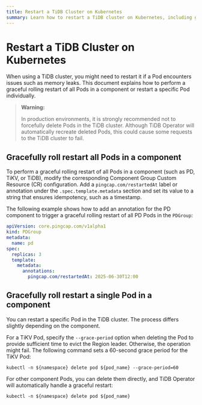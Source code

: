 ```yaml
---
title: Restart a TiDB Cluster on Kubernetes
summary: Learn how to restart a TiDB cluster on Kubernetes, including gracefully rolling restart all Pods in a component and rolling restart a specific Pod individually.
---
```


# Restart a TiDB Cluster on Kubernetes

When using a TiDB cluster, you might need to restart it if a Pod encounters issues such as memory leaks. This document explains how to perform a graceful rolling restart of all Pods in a component or restart a specific Pod individually.

> **Warning:**
>
> In production environments, it is strongly recommended not to forcefully delete Pods in the TiDB cluster. Although TiDB Operator will automatically recreate deleted Pods, this could cause some requests to the TiDB cluster to fail.

## Gracefully roll restart all Pods in a component

To perform a graceful rolling restart of all Pods in a component (such as PD, TiKV, or TiDB), modify the corresponding Component Group Custom Resource (CR) configuration. Add a `pingcap.com/restartedAt` label or annotation under the `.spec.template.metadata` section and set its value to a string that ensures idempotency, such as a timestamp.

The following example shows how to add an annotation for the PD component to trigger a graceful rolling restart of all PD Pods in the `PDGroup`:

```yaml
apiVersion: core.pingcap.com/v1alpha1
kind: PDGroup
metadata:
  name: pd
spec:
  replicas: 3
  template:
    metadata:
      annotations:
        pingcap.com/restartedAt: 2025-06-30T12:00
```

## Gracefully roll restart a single Pod in a component

You can restart a specific Pod in the TiDB cluster. The process differs slightly depending on the component.

For a TiKV Pod, specify the `--grace-period` option when deleting the Pod to provide sufficient time to evict the Region leader. Otherwise, the operation might fail. The following command sets a 60-second grace period for the TiKV Pod:

```shell
kubectl -n ${namespace} delete pod ${pod_name} --grace-period=60
```

For other component Pods, you can delete them directly, and TiDB Operator will automatically handle a graceful restart:

```shell
kubectl -n ${namespace} delete pod ${pod_name}
```
